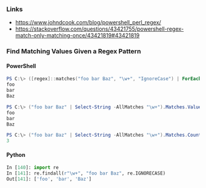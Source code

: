 ### Links
* https://www.johndcook.com/blog/powershell_perl_regex/
* https://stackoverflow.com/questions/43421755/powershell-regex-match-only-matching-once/43421819#43421819


### Find Matching Values Given a Regex Pattern

#### PowerShell
```powershell
PS C:\> ([regex]::matches("foo bar Baz", "\w+", "IgnoreCase") | ForEach { $_.value})
foo
bar
Baz
```

```powershell
PS C:\> ("foo bar Baz" | Select-String -AllMatches "\w+").Matches.Value
foo
bar
Baz

PS C:\> ("foo bar Baz" | Select-String -AllMatches "\w+").Matches.Count
3
```

#### Python
```python
In [140]: import re
In [141]: re.findall(r"\w+", "foo bar Baz", re.IGNORECASE)
Out[141]: ['foo', 'bar', 'Baz']
```
